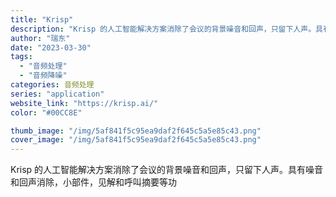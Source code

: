 ```yaml
---
title: "Krisp"
description: "Krisp 的人工智能解决方案消除了会议的背景噪音和回声，只留下人声。具有噪音和回声消除，小部件，见解和呼叫摘要等功"
author: "瑞东"
date: "2023-03-30"
tags:
  - "音频处理"
  - "音频降噪"
categories: 音频处理
series: "application"
website_link: "https://krisp.ai/"
color: "#00CC8E"

thumb_image: "/img/5af841f5c95ea9daf2f645c5a5e85c43.png"
cover_image: "/img/5af841f5c95ea9daf2f645c5a5e85c43.png"
---
```


Krisp 的人工智能解决方案消除了会议的背景噪音和回声，只留下人声。具有噪音和回声消除，小部件，见解和呼叫摘要等功